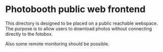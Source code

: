 # Photobooth public web frontend

This directory is designed to be placed on a public reachable webspace.
The purpose is to allow users to download photos without connecting directly to the fotobox.

Also some remote monitoring should be possible.